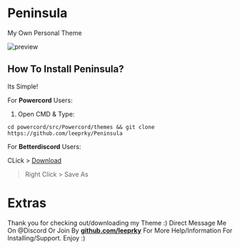 # Peninsula
My Own Personal Theme

![preview](https://i.gyazo.com/e92c05eed2e65e9d002d7be8ff4db444.gif)

## How To Install Peninsula?

Its Simple!

For **Powercord** Users:

1. Open CMD & Type:

```
cd powercord/src/Powercord/themes && git clone https://github.com/leeprky/Peninsula
```

For **Betterdiscord** Users:

CLick > [Download](https://raw.githubusercontent.com/leeprky/Peninsula/lode/Support/BetterDiscord/Peninsula.theme.css)

> Right Click > Save As

# Extras

Thank you for checking out/downloading my Theme :)
Direct Message Me On @Discord Or Join By **[github.com/leeprky](https://discord.gg/Ff3rqAYB89)** For More Help/Information For Installing/Support. Enjoy :)
